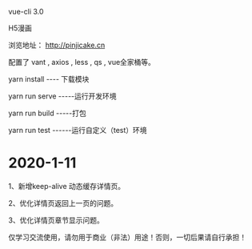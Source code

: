 vue-cli 3.0 

H5漫画

浏览地址： http://pinjicake.cn

配置了 vant , axios , less , qs , vue全家桶等。

yarn install ---- 下载模块

yarn run serve -----运行开发环境

yarn run build -----打包

yarn run test ------运行自定义（test）环境

# 2020-1-11

1、新增keep-alive 动态缓存详情页。

2、优化详情页返回上一页的问题。

3、优化详情页章节显示问题。


 仅学习交流使用，请勿用于商业（非法）用途！否则，一切后果请自行承担！
